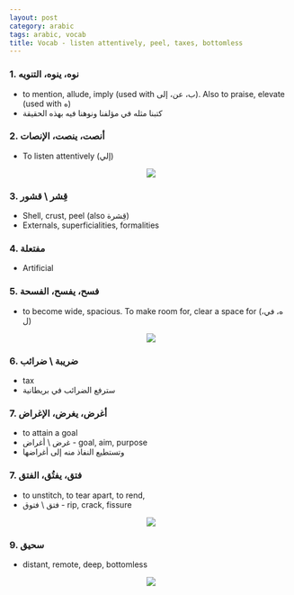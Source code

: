 ```yaml
---
layout: post
category: arabic
tags: arabic, vocab
title: Vocab - listen attentively, peel, taxes, bottomless
---
```


### 1. نوه، ينوه، التنويه
- to mention, allude, imply (used with ب، عن، إلى). Also to praise, elevate (used with ه)
- كتبنا مثله في مؤلفنا ونوهنا فيه بهذه الحقيقة

### 2. أنصت، ينصت، الإنصات
- To listen attentively (إلي)
<center> <img src = "{{baseurl}}/assets/img/posts/arabic/nct.png">
</center>

### 3. قِشر \ قشور
- Shell, crust, peel (also قِشرة)
- Externals, superficialities, formalities

### 4. مفتعلة
- Artificial

### 5. فسح، يفسح، الفسحة
- to become wide, spacious. To make room for, clear a space for (ه، في، ل)
<center> <img src = "{{baseurl}}/assets/img/posts/arabic/fsh.png">
</center> 

### 6.  ضريبة \ ضرائب
- tax
- سترفع الضرائب في بريطانية

### 7. أغرض، يغرض، الإغراض
- to attain a goal
- غرض \ أغراض - goal, aim, purpose
- وتستطيع النفاذ منه إلى أغراضها

### 7. فتق، يفتُق، الفتق
- to unstitch, to tear apart, to rend, 
- فتق \ فتوق - rip, crack, fissure
<center> <img src = "{{baseurl}}/assets/img/posts/arabic/ftq.png">
</center>

### 9.  سحيق
-  distant, remote, deep, bottomless
<center> <img src = "{{baseurl}}/assets/img/posts/arabic/shiq.png">
</center> 

